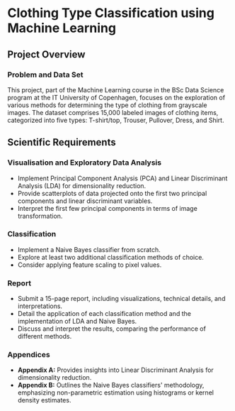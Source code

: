 # Clothing Type Classification using Machine Learning

## Project Overview

### Problem and Data Set
This project, part of the Machine Learning course in the BSc Data Science program at the IT University of Copenhagen, focuses on the exploration of various methods for determining the type of clothing from grayscale images. The dataset comprises 15,000 labeled images of clothing items, categorized into five types: T-shirt/top, Trouser, Pullover, Dress, and Shirt.

## Scientific Requirements

### Visualisation and Exploratory Data Analysis
- Implement Principal Component Analysis (PCA) and Linear Discriminant Analysis (LDA) for dimensionality reduction.
- Provide scatterplots of data projected onto the first two principal components and linear discriminant variables.
- Interpret the first few principal components in terms of image transformation.

### Classification
- Implement a Naive Bayes classifier from scratch.
- Explore at least two additional classification methods of choice.
- Consider applying feature scaling to pixel values.

### Report
- Submit a 15-page report, including visualizations, technical details, and interpretations.
- Detail the application of each classification method and the implementation of LDA and Naive Bayes.
- Discuss and interpret the results, comparing the performance of different methods.

### Appendices
- **Appendix A:** Provides insights into Linear Discriminant Analysis for dimensionality reduction.
- **Appendix B:** Outlines the Naive Bayes classifiers' methodology, emphasizing non-parametric estimation using histograms or kernel density estimates.

